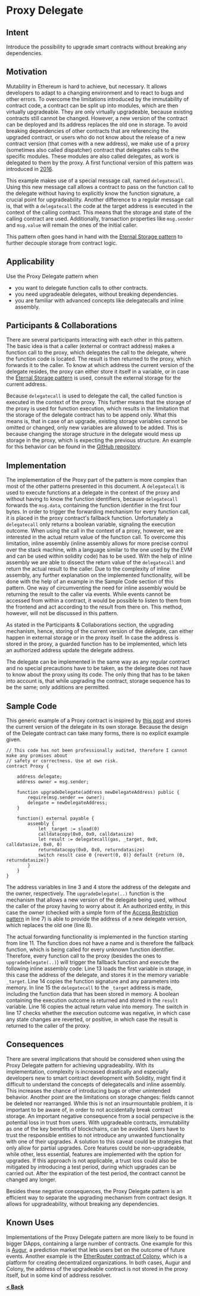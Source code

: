 # Proxy Delegate

## Intent

Introduce the possibility to upgrade smart contracts without breaking any dependencies.

## Motivation

Mutability in Ethereum is hard to achieve, but necessary. It allows developers to adapt to a changing environment and to react to bugs and other errors. To overcome the limitations introduced by the immutability of contract code, a contract can be split up into modules, which are then virtually upgradeable. They are only virtually upgradeable, because existing contracts still cannot be changed. However, a new version of the contract can be deployed and its address replaces the old one in storage. To avoid breaking dependencies of other contracts that are referencing the upgraded contract, or users who do not know about the release of a new contract version (that comes with a new address), we make use of a proxy (sometimes also called dispatcher) contract that delegates calls to the specific modules. These modules are also called delegates, as work is delegated to them by the proxy. A first functional version of this pattern was introduced in [2016](https://www.reddit.com/r/ethereum/comments/4kt1zp/mad_blockchain_science_a_100_upgradeable_contract/).

This example makes use of a special message call, named `delegatecall`. Using this new message call allows a contract to pass on the function call to the delegate without having to explicitly know the function signature, a crucial point for upgradeability. Another difference to a regular message call is, that with a `delegatecall` the code at the target address is executed in the context of the calling contract. This means that the storage and state of the calling contract are used. Additionally, transaction properties like `msg.sender` and `msg.value` will remain the ones of the initial caller.

This pattern often goes hand in hand with the [Eternal Storage pattern](./eternal_storage.md) to further decouple storage from contract logic.

## Applicability

Use the Proxy Delegate pattern when
* you want to delegate function calls to other contracts.
* you need upgradeable delegates, without breaking dependencies.
* you are familiar with advanced concepts like delegatecalls and inline assembly.

## Participants & Collaborations

There are several participants interacting with each other in this pattern. The basic idea is that a caller (external or contract address) makes a function call to the proxy, which delegates the call to the delegate, where the function code is located. The result is then returned to the proxy, which forwards it to the caller. To know at which address the current version of the delegate resides, the proxy can either store it itself in a variable, or in case the [Eternal Storage pattern](./eternal_storage.md) is used, consult the external storage for the current address.

Because `delegatecall` is used to delegate the call, the called function is executed in the context of the proxy. This further means that the storage of the proxy is used for function execution, which results in the limitation that the storage of the delegate contract has to be append only. What this means is, that in case of an upgrade, existing storage variables cannot be omitted or changed, only new variables are allowed to be added. This is because changing the storage structure in the delegate would mess up storage in the proxy, which is expecting the previous structure. An example for this behavior can be found in the [GitHub repository](https://github.com/fravoll/solidity-patterns/blob/master/ProxyDelegate/StorageOverwriteExample.sol).

## Implementation

The implementation of the Proxy part of the pattern is more complex than most of the other patterns presented in this document. A `delegatecall` is used to execute functions at a delegate in the context of the proxy and without having to know the function identifiers, because `delegatecall` forwards the `msg.data`, containing the function identifier in the first four bytes. In order to trigger the forwarding mechanism for every function call, it is placed in the proxy contract's fallback function. Unfortunately a `delegatecall` only returns a boolean variable, signaling the execution outcome. When using the call in the context of a proxy, however, we are interested in the actual return value of the function call. To overcome this limitation, inline assembly (inline assembly allows for more precise control over the stack machine, with a language similar to the one used by the EVM and can be used within solidity code) has to be used. With the help of inline assembly we are able to dissect the return value of the `delegatecall` and return the actual result to the caller. Due to the complexity of inline assembly, any further explanation on the implemented functionality, will be done with the help of an example in the Sample Code section of this pattern. One way of circumventing the need for inline assembly would be returning the result to the caller via events. While events cannot be accessed from within a contract, it would be possible to listen to them from the frontend and act according to the result from there on. This method, however, will not be discussed in this pattern.

As stated in the Participants & Collaborations section, the upgrading mechanism, hence, storing of the current version of the delegate, can either happen in external storage or in the proxy itself. In case the address is stored in the proxy, a guarded function has to be implemented, which lets an authorized address update the delegate address.

The delegate can be implemented in the same way as any regular contract and no special precautions have to be taken, as the delegate does not have to know about the proxy using its code. The only thing that has to be taken into account is, that while upgrading the contract, storage sequence has to be the same; only additions are permitted.

## Sample Code

This generic example of a Proxy contract is inspired by [this post](https://medium.com/@daonomic/upgradeable-ethereum-smart-contracts-d036cb373d6) and stores the current version of the delegate in its own storage. Because the design of the Delegate contract can take many forms, there is no explicit example given. 

```Solidity
// This code has not been professionally audited, therefore I cannot make any promises about
// safety or correctness. Use at own risk.
contract Proxy {

    address delegate;
    address owner = msg.sender;

    function upgradeDelegate(address newDelegateAddress) public {
        require(msg.sender == owner);
        delegate = newDelegateAddress;
    }

    function() external payable {
        assembly {
            let _target := sload(0)
            calldatacopy(0x0, 0x0, calldatasize)
            let result := delegatecall(gas, _target, 0x0, calldatasize, 0x0, 0)
            returndatacopy(0x0, 0x0, returndatasize)
            switch result case 0 {revert(0, 0)} default {return (0, returndatasize)}
        }
    }
}
```

The address variables in line 3 and 4 store the address of the delegate and the owner, respectively. The `upgradeDelegate(..)` function is the mechanism that allows a new version of the delegate being used, without the caller of the proxy having to worry about it. An authorized entity, in this case the owner (checked with a simple form of the [Access Restriction pattern](./access_restriction.md) in line 7) is able to provide the address of a new delegate version, which replaces the old one (line 8).

The actual forwarding functionality is implemented in the function starting from line 11. The function does not have a name and is therefore the fallback function, which is being called for every unknown function identifier. Therefore, every function call to the proxy (besides the ones to `upgradeDelegate(..)`) will trigger the fallback function and execute the following inline assembly code:
Line 13 loads the first variable in storage, in this case the address of the delegate, and stores it in the memory variable `_target`. Line 14 copies the function signature and any parameters into memory. In line 15 the `delegatecall` to the `_target` address is made, including the function data that has been stored in memory. A boolean containing the execution outcome is returned and stored in the `result` variable. Line 16 copies the actual return value into memory. The switch in line 17 checks whether the execution outcome was negative, in which case any state changes are reverted, or positive, in which case the result is returned to the caller of the proxy.

## Consequences

There are several implications that should be considered when using the Proxy Delegate pattern for achieving upgradeability. With its implementation, complexity is increased drastically and especially developers new to smart contract development with Solidity, might find it difficult to understand the concepts of delegatecalls and inline assembly. This increases the chance of introducing bugs or other unintended behavior. Another point are the limitations on storage changes: fields cannot be deleted nor rearranged. While this is not an insurmountable problem, it is important to be aware of, in order to not accidentally break contract storage. An important negative consequence from a social perspecive is the potential loss in trust from users. With upgradeable contracts, immutability as one of the key benefits of blockchains, can be avoided. Users have to trust the responsible entities to not introduce any unwanted functionality with one of their upgrades. A solution to this caveat could be strategies that only allow for partial upgrades. Core features could be non-upgradeable, while other, less essential, features are implemented with the option for upgrades. If this approach is not applicable, a trust loss could also be mitigated by introducing a test period, during which upgrades can be carried out. After the expiration of the test period, the contract cannot be changed any longer.

Besides these negative consequences, the Proxy Delegate pattern is an efficient way to separate the upgrading mechanism from contract design. It allows for upgradeability, without breaking any dependencies.    

## Known Uses
Implementations of the Proxy Delegate pattern are more likely to be found in bigger DApps, containing a large number of contracts. One example for this is [Augur](https://github.com/AugurProject/augur-core/blob/master/source/contracts/libraries/Delegator.sol), a prediction market that lets users bet on the outcome of future events. Another example is the [EtherRouter contract of Colony](https://github.com/JoinColony/colonyNetwork/blob/develop/contracts/EtherRouter.sol), which is a platform for creating decentralized organizations. In both cases, Augur and Colony, the address of the upgradeable contract is not stored in the proxy itself, but in some kind of address resolver.          
     
[**< Back**](https://fravoll.github.io/solidity-patterns/)
